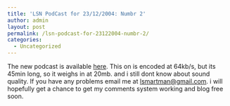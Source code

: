 ```yaml
---
title: 'LSN PodCast for 23/12/2004: Numbr 2'
author: admin
layout: post
permalink: /lsn-podcast-for-23122004-numbr-2/
categories:
  - Uncategorized
---
```

The new podcast is available [here][1]. This on is encoded at 64kb/s, but its 45min long, so it weighs in at 20mb. and i still dont know about sound quality. If you have any problems email me at <lsmartman@gmail.com>. i will hopefully get a chance to get my comments system working and blog free soon.

 [1]: http://homepage.mac.com/tiernanotoole/PodCasts/lsnpodcast-20041223-01.mp3